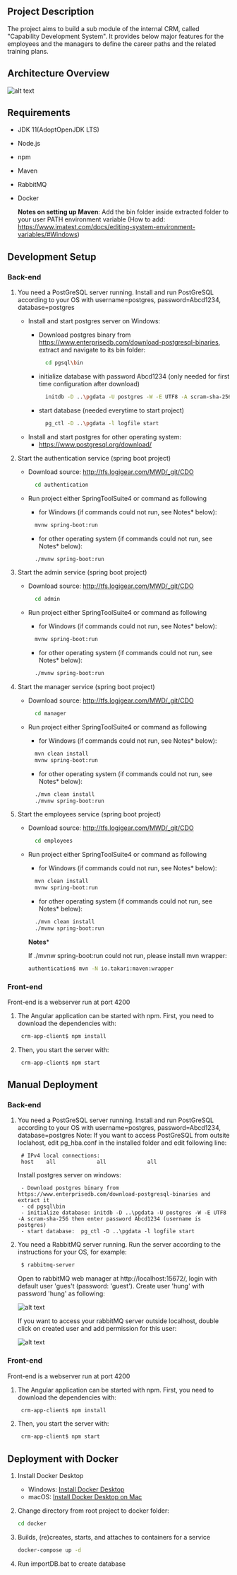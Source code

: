 
## Project Description

The project aims to build a sub module of the internal CRM, called "Capability Development System". It provides below major features for the employees and the managers to define the career paths and the related training plans.
  
## Architecture Overview
  
  ![alt text](./deployment/tech_docs/image/deployment.png)
  
## Requirements
* JDK 11(AdoptOpenJDK LTS)
* Node.js 
* npm 
* Maven
* RabbitMQ 
* Docker

    **Notes on setting up Maven**:
    Add the bin folder inside extracted folder to your user PATH environment variable (How to add: https://www.imatest.com/docs/editing-system-environment-variables/#Windows)

## Development Setup

### Back-end

1. You need a PostGreSQL server running. Install and run PostGreSQL according to your OS with username=postgres, password=Abcd1234, database=postgres
   
   - Install and start postgres server on Windows:
     - Download postgres binary from https://www.enterprisedb.com/download-postgresql-binaries, extract and navigate to its bin folder:
       
       ```bash
         cd pgsql\bin
       ```
     - initialize database with password Abcd1234 (only needed for first time configuration after download)
       
       ```bash
         initdb -D ..\pgdata -U postgres -W -E UTF8 -A scram-sha-256
       ```
     - start database (needed everytime to start project)  
       
       ```bash
         pg_ctl -D ..\pgdata -l logfile start
       ```
   - Install and start postgres  for other operating system:
     - https://www.postgresql.org/download/

2. Start the authentication service (spring boot project)
   
   - Download source: http://tfs.logigear.com/MWD/_git/CDO
     
     ```bash
       cd authentication
     ```
   - Run project either SpringToolSuite4 or command as following
     
      - for Windows (if commands could not run, see Notes* below):
     ```bash
       mvnw spring-boot:run
     ```
      - for other operating system (if commands could not run, see Notes* below):
     ```bash
       ./mvnw spring-boot:run
     ```
3. Start the admin service (spring boot project)

    - Download source: http://tfs.logigear.com/MWD/_git/CDO

      ```bash
        cd admin
      ```
    - Run project either SpringToolSuite4 or command as following

        - for Windows (if commands could not run, see Notes* below):
      ```bash
        mvnw spring-boot:run
      ```
        - for other operating system (if commands could not run, see Notes* below):
      ```bash
        ./mvnw spring-boot:run
      ```     
     
4. Start the manager service (spring boot project)

    - Download source: http://tfs.logigear.com/MWD/_git/CDO

      ```bash
        cd manager
      ```
    - Run project either SpringToolSuite4 or command as following

        - for Windows (if commands could not run, see Notes* below):
      ```bash
        mvn clean install
        mvnw spring-boot:run
      ```
        - for other operating system (if commands could not run, see Notes* below):
      ```bash
        ./mvn clean install
        ./mvnw spring-boot:run
      ```

5. Start the employees service (spring boot project)
   
   - Download source: http://tfs.logigear.com/MWD/_git/CDO
     
     ```bash
       cd employees
     ```
   - Run project either SpringToolSuite4 or command as following
     
       - for Windows (if commands could not run, see Notes* below):
     ```bash
       mvn clean install 
       mvnw spring-boot:run
     ```
      - for other operating system (if commands could not run, see Notes* below):
     ```bash
       ./mvn clean install
       ./mvnw spring-boot:run
     ```
     
     
     **Notes***
     
     If ./mvnw spring-boot:run could not run, please install mvn wrapper:
     
     ```bash
     authentication$ mvn -N io.takari:maven:wrapper
     ```

### Front-end

Front-end is a webserver run at port 4200

1. The Angular application can be started with npm. First, you need to download the dependencies with:
   
   ```bash
    crm-app-client$ npm install
   ```
2. Then, you start the server with:
   
   ```bash
    crm-app-client$ npm start
   ```

## Manual Deployment

### Back-end

1. You need a PostGreSQL server running. Install and run PostGreSQL according to your OS with username=postgres, password=Abcd1234, database=postgres
    Note: If you want to access PostGreSQL from outsite loclahost, edit pg_hba.conf in the installed folder and edit following line:
   
   ```
    # IPv4 local connections:
    host    all             all             all
   ```
   
    Install postgres server on windows:
   
        - Download postgres binary from https://www.enterprisedb.com/download-postgresql-binaries and extract it
        - cd pgsql\bin
        - initialize database: initdb -D ..\pgdata -U postgres -W -E UTF8 -A scram-sha-256 then enter password Abcd1234 (username is postgres)
        - start database:  pg_ctl -D ..\pgdata -l logfile start


2. You need a RabbitMQ server running. Run the server according to the instructions for your OS, for example:
   
   ```bash
    $ rabbitmq-server
   ```
   
    Open to rabbitMQ web manager at http://localhost:15672/, login with default user 'gues't (password: 'guest'). Create user 'hung' with password 'hung' as following:
    
    ![alt text](./resource/images/rabbitMQCreateUser.png)
    
    If you want to access your rabbitMQ server outside localhost, double click on created user and add permission for this user:
    
    ![alt text](./resource/images/rabbitMQAddRemotePermission.png)

### Front-end
Front-end is a webserver run at port 4200
1. The Angular application can be started with npm. First, you need to download the dependencies with:
   
   ```bash
    crm-app-client$ npm install
   ```
2. Then, you start the server with:
   
   ```bash
    crm-app-client$ npm start
   ```

## Deployment with Docker

1. Install Docker Desktop
	+ Windows: [Install Docker Desktop ](https://docs.docker.com/docker-for-windows/install/)
	+ macOS:  [Install Docker Desktop on Mac](https://docs.docker.com/docker-for-mac/install/)

2. Change directory from root project  to docker folder:
   
   ```bash
   cd docker
   ```
3. Builds, (re)creates, starts, and attaches to containers for a service
   
   ```bash
   docker-compose up -d
   ```
4. Run importDB.bat to create database
